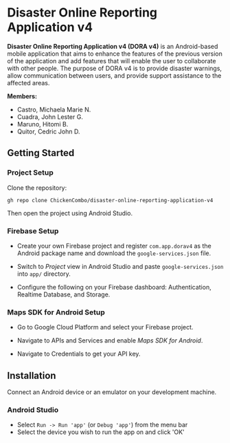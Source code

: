# Disaster Online Reporting Application v4

**Disaster Online Reporting Application v4 (DORA v4)** is an Android-based mobile application that aims to enhance the features of the previous version of the application and add features that will enable the user to collaborate with other people. The purpose of DORA v4 is to provide disaster warnings, allow communication between users, and provide support assistance to the affected areas.

**Members:**
* Castro, Michaela Marie N.
* Cuadra, John Lester G.
* Maruno, Hitomi B.
* Quitor, Cedric John D.

## Getting Started
### Project Setup
Clone the repository:

    gh repo clone ChickenCombo/disaster-online-reporting-application-v4

Then open the project using Android Studio.

### Firebase Setup

* Create your own Firebase project and register `com.app.dorav4` as the Android package name and download the `google-services.json` file.

* Switch to *Project* view in Android Studio and paste `google-services.json` into `app/` directory.

* Configure the following on your Firebase dashboard: Authentication, Realtime Database, and Storage.

### Maps SDK for Android Setup

* Go to Google Cloud Platform and select your Firebase project.

* Navigate to APIs and Services and enable *Maps SDK for Android*.

* Navigate to Credentials to get your API key.

## Installation

Connect an Android device or an emulator on your development machine.

### Android Studio

* Select `Run -> Run 'app'` (or `Debug 'app'`) from the menu bar
* Select the device you wish to run the app on and click 'OK'
